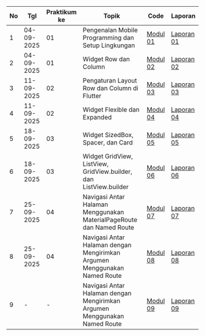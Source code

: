 | No  | Tgl | Praktikum ke  | Topik  | Code | Laporan | 
| ------------ | ------------- | ------------ | ------------ | ------------ | ------------ | 
|  1 | 04-09-2025  | 01  | Pengenalan Mobile Programming dan Setup Lingkungan  | [Modul 01](https://github.com/andiniauliaputri/MODUL-1) | [Laporan 01](https://github.com/andiniauliaputri/praktikum_mobile/blob/main/laporan%20praktikum%20modul%201.pdf) | 
|  2 | 04-09-2025  | 01  | Widget Row dan Column | [Modul 02](https://github.com/andiniauliaputri/modul-2) | [Laporan 02](https://github.com/andiniauliaputri/praktikum_mobile/blob/main/laporan%20praktikum%20modul%202.pdf) |
|  3 | 11-09-2025  | 02  | Pengaturan Layout Row dan Column di Flutter | [Modul 03](https://github.com/andiniauliaputri/modul_3) | [Laporan 03](https://github.com/andiniauliaputri/praktikum_mobile/blob/main/laporan%20praktikum%20modul%203.pdf) |
|  4 | 11-09-2025  | 02  | Widget Flexible dan Expanded | [Modul 04](https://github.com/andiniauliaputri/modul-4/tree/main/flutter_andin_4) | [Laporan 04](https://github.com/andiniauliaputri/praktikum_mobile/blob/main/laporan%20praktikum%20modul%204..pdf) |
|  5 | 18-09-2025  | 03  | Widget SizedBox, Spacer, dan Card| [Modul 05](https://github.com/andiniauliaputri/modul-5) | [Laporan 05](https://github.com/andiniauliaputri/praktikum_mobile/blob/main/laporan%20praktikum%20modul%205%20mobile.pdf) |
|  6 | 18-09-2025  | 03  | Widget GridView, ListView, GridView.builder, dan ListView.builder| [Modul 06](https://github.com/andiniauliaputri/modul-6) | [Laporan 06](https://github.com/andiniauliaputri/praktikum_mobile/blob/main/laporan%20praktikum%20modul%206%20mobile.pdf) |
|  7 | 25-09-2025  | 04  | Navigasi Antar Halaman Menggunakan MaterialPageRoute dan Named Route| [Modul 07](https://github.com/andiniauliaputri/modul-7) | [Laporan 07](https://github.com/andiniauliaputri/praktikum_mobile/blob/main/laporan%20praktikum%20modul%207.pdf) |
|  8 | 25-09-2025  | 04  | Navigasi Antar Halaman dengan Mengirimkan Argumen Menggunakan Named Route| [Modul 08](https://github.com/andiniauliaputri/modul-8) | [Laporan 08](https://github.com/andiniauliaputri/praktikum_mobile/blob/main/laporan%20praktikum%20modul%208.pdf) |
|  9 | -  | -  | Navigasi Antar Halaman dengan Mengirimkan Argumen Menggunakan Named Route| [Modul 09](https://github.com/andiniauliaputri/modul-9) | [Laporan 09]() |
